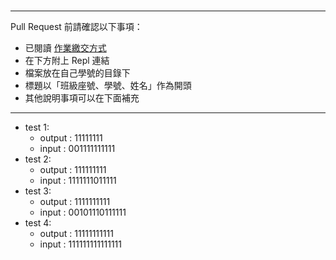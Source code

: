 #

---

Pull Request 前請確認以下事項：

* 已閱讀 [作業繳交方式](https://hackmd.io/@nssh/nscsc/%2F%40nssh%2Fsummit-homework)
* 在下方附上 Repl 連結
* 檔案放在自己學號的目錄下
* 標題以「班級座號、學號、姓名」作為開頭
* 其他說明事項可以在下面補充

---
* test 1:
  * output : 11111111
  * input : 001111111111
* test 2:
  * output : 111111111
  * input : 1111111011111
* test 3:
  * output : 1111111111
  * input : 00101110111111
* test 4:
  * output : 11111111111
  * input : 111111111111111
